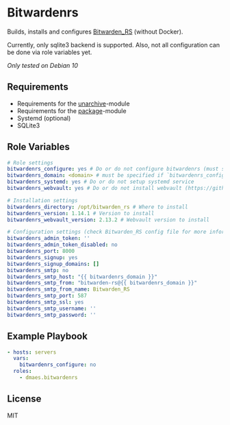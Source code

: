 # Bitwardenrs

Builds, installs and configures [Bitwarden_RS](https://github.com/dani-garcia/bitwarden_rs) (without Docker).

Currently, only sqlite3 backend is supported.
Also, not all configuration can be done via role variables yet.

*Only tested on Debian 10*

## Requirements
* Requirements for the [unarchive](https://docs.ansible.com/ansible/latest/modules/unarchive_module.html)-module
* Requirements for the [package](https://docs.ansible.com/ansible/latest/modules/package_module.html)-module
* Systemd (optional)
* SQLite3

## Role Variables
```yaml
# Role settings
bitwardenrs_configure: yes # Do or do not configure bitwardenrs (must specify `bitwardenrs_domain` if set to `yes`)
bitwardenrs_domain: <domain> # must be specified if `bitwardenrs_configure` is set to `yes` (without `https://`)
bitwardenrs_systemd: yes # Do or do not setup systemd service
bitwardenrs_webvault: yes # Do or do not install webvault (https://github.com/dani-garcia/bw_web_builds)

# Installation settings
bitwardenrs_directory: /opt/bitwarden_rs # Where to install
bitwardenrs_version: 1.14.1 # Version to install
bitwardenrs_webvault_version: 2.13.2 # Webvault version to install

# Configuration settings (check Bitwarden_RS config file for more information)
bitwardenrs_admin_token: ''
bitwardenrs_admin_token_disabled: no
bitwardenrs_port: 8000
bitwardenrs_signup: yes
bitwardenrs_signup_domains: []
bitwardenrs_smtp: no
bitwardenrs_smtp_host: "{{ bitwardenrs_domain }}"
bitwardenrs_smtp_from: "bitwarden-rs@{{ bitwardenrs_domain }}"
bitwardenrs_smtp_from_name: Bitwarden_RS
bitwardenrs_smtp_port: 587
bitwardenrs_smtp_ssl: yes
bitwardenrs_smtp_username: ''
bitwardenrs_smtp_password: ''
```

## Example Playbook
```yaml
- hosts: servers
  vars:
    bitwardenrs_configure: no
  roles:
    - dmaes.bitwardenrs
```

## License
MIT
